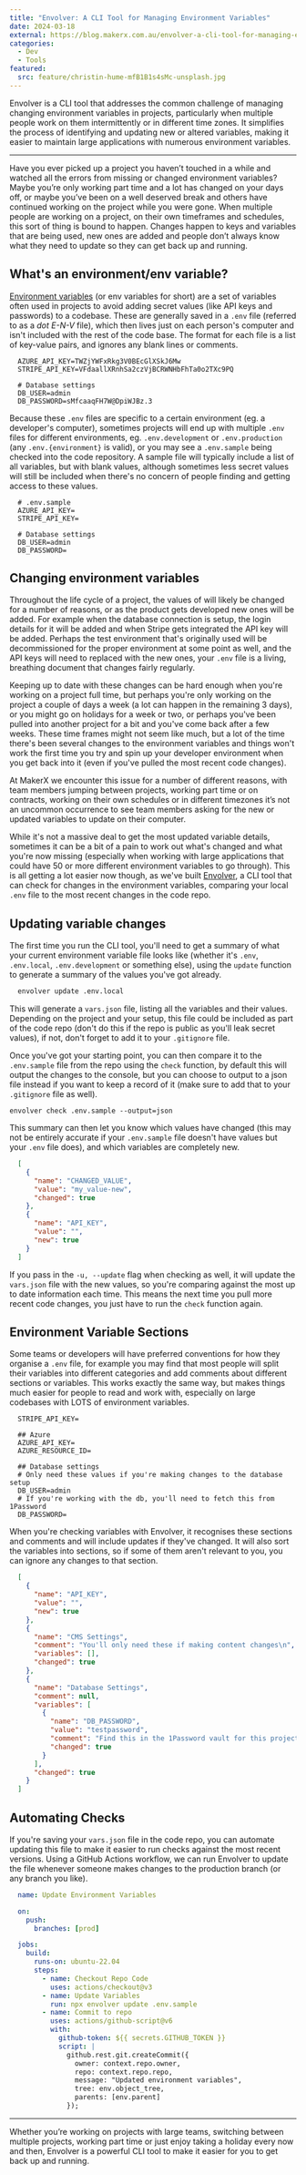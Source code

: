 ```yaml
---
title: "Envolver: A CLI Tool for Managing Environment Variables"
date: 2024-03-18
external: https://blog.makerx.com.au/envolver-a-cli-tool-for-managing-environment-variables/
categories:
  - Dev
  - Tools
featured:
  src: feature/christin-hume-mfB1B1s4sMc-unsplash.jpg
---
```

Envolver is a CLI tool that addresses the common challenge of managing changing environment variables in projects, particularly when multiple people work on them intermittently or in different time zones. It simplifies the process of identifying and updating new or altered variables, making it easier to maintain large applications with numerous environment variables.

---

Have you ever picked up a project you haven’t touched in a while and watched all the errors from missing or changed environment variables? Maybe you’re only working part time and a lot has changed on your days off, or maybe you’ve been on a well deserved break and others have continued working on the project while you were gone. When multiple people are working on a project, on their own timeframes and schedules, this sort of thing is bound to happen. Changes happen to keys and variables that are being used, new ones are added and people don’t always know what they need to update so they can get back up and running.

## What's an environment/env variable?

[Environment variables](https://www.dotenv.org/docs/security/env?ref=blog.makerx.com.au) (or env variables for short) are a set of variables often used in projects to avoid adding secret values (like API keys and passwords) to a codebase. These are generally saved in a `.env` file (referred to as a _dot E-N-V_ file), which then lives just on each person's computer and isn't included with the rest of the code base. The format for each file is a list of key-value pairs, and ignores any blank lines or comments.

```
  AZURE_API_KEY=TWZjYWFxRkg3V0BEcGlXSkJ6Mw
  STRIPE_API_KEY=VFdaallXRnhSa2czVjBCRWNHbFhTa0o2TXc9PQ

  # Database settings
  DB_USER=admin
  DB_PASSWORD=sMfcaaqFH7W@DpiWJBz.3
```

Because these `.env` files are specific to a certain environment (eg. a developer's computer), sometimes projects will end up with multiple `.env` files for different environments, eg. `.env.development` or `.env.production` (any `.env.{environment}` is valid), or you may see a `.env.sample` being checked into the code repository. A sample file will typically include a list of all variables, but with blank values, although sometimes less secret values will still be included when there's no concern of people finding and getting access to these values.

```
  # .env.sample
  AZURE_API_KEY=
  STRIPE_API_KEY=

  # Database settings
  DB_USER=admin
  DB_PASSWORD=
```

## Changing environment variables

Throughout the life cycle of a project, the values of will likely be changed for a number of reasons, or as the product gets developed new ones will be added. For example when the database connection is setup, the login details for it will be added and when Stripe gets integrated the API key will be added. Perhaps the test environment that's originally used will be decommissioned for the proper environment at some point as well, and the API keys will need to replaced with the new ones, your `.env` file is a living, breathing document that changes fairly regularly.

Keeping up to date with these changes can be hard enough when you're working on a project full time, but perhaps you're only working on the project a couple of days a week (a lot can happen in the remaining 3 days), or you might go on holidays for a week or two, or perhaps you've been pulled into another project for a bit and you've come back after a few weeks. These time frames might not seem like much, but a lot of the time there's been several changes to the environment variables and things won't work the first time you try and spin up your developer environment when you get back into it (even if you've pulled the most recent code changes).

At MakerX we encounter this issue for a number of different reasons, with team members jumping between projects, working part time or on contracts, working on their own schedules or in different timezones it’s not an uncommon occurrence to see team members asking for the new or updated variables to update on their computer.

While it's not a massive deal to get the most updated variable details, sometimes it can be a bit of a pain to work out what's changed and what you're now missing (especially when working with large applications that could have 50 or more different environment variables to go through). This is all getting a lot easier now though, as we've built [Envolver](https://www.npmjs.com/package/@makerx/envolver), a CLI tool that can check for changes in the environment variables, comparing your local `.env` file to the most recent changes in the code repo.

## Updating variable changes

The first time you run the CLI tool, you'll need to get a summary of what your current environment variable file looks like (whether it's `.env`, `.env.local`, `.env.development` or something else), using the `update` function to generate a summary of the values you've got already.

```bash
  envolver update .env.local
```

This will generate a `vars.json` file, listing all the variables and their values. Depending on the project and your setup, this file could be included as part of the code repo (don't do this if the repo is public as you'll leak secret values), if not, don't forget to add it to your `.gitignore` file.

Once you've got your starting point, you can then compare it to the `.env.sample` file from the repo using the `check` function, by default this will output the changes to the console, but you can choose to output to a json file instead if you want to keep a record of it (make sure to add that to your `.gitignore` file as well).

    envolver check .env.sample --output=json

This summary can then let you know which values have changed (this may not be entirely accurate if your `.env.sample` file doesn't have values but your `.env` file does), and which variables are completely new.

```json
  [
    {
      "name": "CHANGED_VALUE",
      "value": "my_value-new",
      "changed": true
    },
    {
      "name": "API_KEY",
      "value": "",
      "new": true
    }
  ]
```

If you pass in the `-u, --update` flag when checking as well, it will update the `vars.json` file with the new values, so you're comparing against the most up to date information each time. This means the next time you pull more recent code changes, you just have to run the `check` function again.

## Environment Variable Sections

Some teams or developers will have preferred conventions for how they organise a `.env` file, for example you may find that most people will split their variables into different categories and add comments about different sections or variables. This works exactly the same way, but makes things much easier for people to read and work with, especially on large codebases with LOTS of environment variables.

```
  STRIPE_API_KEY=

  ## Azure
  AZURE_API_KEY=
  AZURE_RESOURCE_ID=

  ## Database settings
  # Only need these values if you're making changes to the database setup
  DB_USER=admin
  # If you're working with the db, you'll need to fetch this from 1Password
  DB_PASSWORD=
```

When you're checking variables with Envolver, it recognises these sections and comments and will include updates if they've changed. It will also sort the variables into sections, so if some of them aren't relevant to you, you can ignore any changes to that section.

```json
  [
    {
      "name": "API_KEY",
      "value": "",
      "new": true
    },
    {
      "name": "CMS Settings",
      "comment": "You'll only need these if making content changes\n",
      "variables": [],
      "changed": true
    },
    {
      "name": "Database Settings",
      "comment": null,
      "variables": [
        {
          "name": "DB_PASSWORD",
          "value": "testpassword",
          "comment": "Find this in the 1Password vault for this project",
          "changed": true
        }
      ],
      "changed": true
    }
  ]
```

## Automating Checks

If you're saving your `vars.json` file in the code repo, you can automate updating this file to make it easier to run checks against the most recent versions. Using a GitHub Actions workflow, we can run Envolver to update the file whenever someone makes changes to the production branch (or any branch you like).

```yaml
  name: Update Environment Variables

  on:
    push:
      branches: [prod]

  jobs:
    build:
      runs-on: ubuntu-22.04
      steps:
        - name: Checkout Repo Code
          uses: actions/checkout@v3
        - name: Update Variables
          run: npx envolver update .env.sample
        - name: Commit to repo
          uses: actions/github-script@v6
          with:
            github-token: ${{ secrets.GITHUB_TOKEN }}
            script: |
              github.rest.git.createCommit({
                owner: context.repo.owner,
                repo: context.repo.repo,
                message: "Updated environment variables",
                tree: env.object_tree,
                parents: [env.parent]
              });
```

* * *

Whether you’re working on projects with large teams, switching between multiple projects, working part time or just enjoy taking a holiday every now and then, Envolver is a powerful CLI tool to make it easier for you to get back up and running.